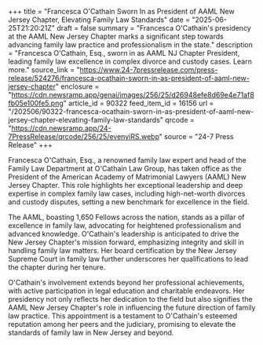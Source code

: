 +++
title = "Francesca O'Cathain Sworn In as President of AAML New Jersey Chapter, Elevating Family Law Standards"
date = "2025-06-25T21:20:21Z"
draft = false
summary = "Francesca O'Cathain's presidency at the AAML New Jersey Chapter marks a significant step towards advancing family law practice and professionalism in the state."
description = "Francesca O'Cathain, Esq., sworn in as AAML NJ Chapter President, leading family law excellence in complex divorce and custody cases. Learn more."
source_link = "https://www.24-7pressrelease.com/press-release/524276/francesca-ocathain-sworn-in-as-president-of-aaml-new-jersey-chapter"
enclosure = "https://cdn.newsramp.app/genai/images/256/25/d26948efe8d69e4e71af8fb05e100fe5.png"
article_id = 90322
feed_item_id = 16156
url = "/202506/90322-francesca-ocathain-sworn-in-as-president-of-aaml-new-jersey-chapter-elevating-family-law-standards"
qrcode = "https://cdn.newsramp.app/24-7PressRelease/qrcode/256/25/evenyiRS.webp"
source = "24-7 Press Release"
+++

<p>Francesca O'Cathain, Esq., a renowned family law expert and head of the Family Law Department at O'Cathain Law Group, has taken office as the President of the American Academy of Matrimonial Lawyers (AAML) New Jersey Chapter. This role highlights her exceptional leadership and deep expertise in complex family law cases, including high-net-worth divorces and custody disputes, setting a new benchmark for excellence in the field.</p><p>The AAML, boasting 1,650 Fellows across the nation, stands as a pillar of excellence in family law, advocating for heightened professionalism and advanced knowledge. O'Cathain's leadership is anticipated to drive the New Jersey Chapter's mission forward, emphasizing integrity and skill in handling family law matters. Her board certification by the New Jersey Supreme Court in family law further underscores her qualifications to lead the chapter during her tenure.</p><p>O'Cathain's involvement extends beyond her professional achievements, with active participation in legal education and charitable endeavors. Her presidency not only reflects her dedication to the field but also signifies the AAML New Jersey Chapter's role in influencing the future direction of family law practice. This appointment is a testament to O'Cathain's esteemed reputation among her peers and the judiciary, promising to elevate the standards of family law in New Jersey and beyond.</p>